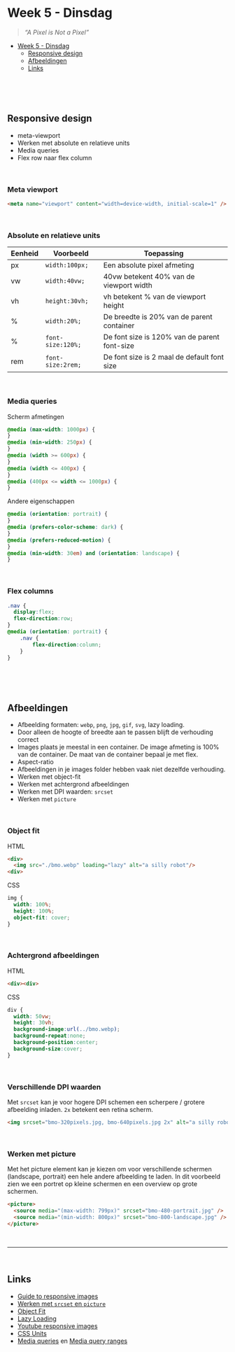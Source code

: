 # Week 5 - Dinsdag

> *“A Pixel is Not a Pixel”*

- [Week 5 - Dinsdag](#week-5---dinsdag)
  - [Responsive design](#responsive-design)
  - [Afbeeldingen](#afbeeldingen)
  - [Links](#links)

<br><br><br>

## Responsive design

- meta-viewport
- Werken met absolute en relatieve units
- Media queries
- Flex row naar flex column

<br>

### Meta viewport

```html
<meta name="viewport" content="width=device-width, initial-scale=1" />
```

<br>

### Absolute en relatieve units

| Eenheid | Voorbeeld       | Toepassing                                   |
|---------|-----------------|----------------------------------------------|
| px      | `width:100px;`    | Een absolute pixel afmeting                  |
| vw      | `width:40vw;`     | 40vw betekent 40% van de viewport width      |
| vh      | `height:30vh;`    | vh betekent % van de viewport height         |
| %       | `width:20%;`      | De breedte is 20% van de parent container    |
| %       | `font-size:120%;` | De font size is 120% van de parent font-size |
| rem     | `font-size:2rem;` | De font size is 2 maal de default font size  |

<br>

### Media queries

Scherm afmetingen

```css
@media (max-width: 1000px) {
}
@media (min-width: 250px) {
}
@media (width >= 600px) {
}
@media (width <= 400px) {
}
@media (400px <= width <= 1000px) {
}
```
Andere eigenschappen

```css
@media (orientation: portrait) {
}
@media (prefers-color-scheme: dark) {
}
@media (prefers-reduced-motion) {
}
@media (min-width: 30em) and (orientation: landscape) {
}
```


<br>

### Flex columns

```css
.nav {
  display:flex;
  flex-direction:row;
}
@media (orientation: portrait) {
    .nav {
        flex-direction:column;
    }
}
```




<br><br><br>

## Afbeeldingen

- Afbeelding formaten: `webp`, `png`, `jpg`, `gif`, `svg`, lazy loading.
- Door alleen de hoogte of breedte aan te passen blijft de verhouding correct
- Images plaats je meestal in een container. De image afmeting is 100% van de container. De maat van de container bepaal je met flex.
- Aspect-ratio
- Afbeeldingen in je images folder hebben vaak niet dezelfde verhouding. 
- Werken met object-fit
- Werken met achtergrond afbeeldingen
- Werken met DPI waarden: `srcset`
- Werken met `picture`

<br>

### Object fit

HTML
```html
<div>
  <img src="./bmo.webp" loading="lazy" alt="a silly robot"/>
<div>
```
CSS
```css
img {
  width: 100%;
  height: 100%;
  object-fit: cover;
}
```
<br>

### Achtergrond afbeeldingen

HTML
```html
<div><div>
```
CSS
```css
div {
  width: 50vw;
  height: 30vh;
  background-image:url(../bmo.webp);
  background-repeat:none;
  background-position:center;
  background-size:cover;
}
```
<br>

### Verschillende DPI waarden

Met `srcset` kan je voor hogere DPI schemen een scherpere / grotere afbeelding inladen. `2x` betekent een retina scherm. 

```html
<img srcset="bmo-320pixels.jpg, bmo-640pixels.jpg 2x" alt="a silly robot" />
```
<br>

### Werken met picture

Met het picture element kan je kiezen om voor verschillende schermen (landscape, portrait) een hele andere afbeelding te laden. In dit voorbeeld zien we een portret op kleine schermen en een overview op grote schermen.

```html
<picture>
  <source media="(max-width: 799px)" srcset="bmo-480-portrait.jpg" />
  <source media="(min-width: 800px)" srcset="bmo-800-landscape.jpg" />
</picture>
```


<br><hr><br>
 
## Links
  
- [Guide to responsive images](https://elad.medium.com/a-complete-guide-for-responsive-images-b13db359c6c7)
- [Werken met `srcset` en `picture`](https://css-tricks.com/a-guide-to-the-responsive-images-syntax-in-html/)
- [Object Fit](https://www.w3schools.com/css/css3_object-fit.asp)
- [Lazy Loading](https://www.w3schools.com/tags/att_img_loading.asp)
- [Youtube responsive images](https://www.youtube.com/watch?v=fp9eVtkQ4EA)
- [CSS Units](https://developer.mozilla.org/en-US/docs/Learn/CSS/Building_blocks/Values_and_units)
- [Media queries](https://developer.mozilla.org/en-US/docs/Web/CSS/CSS_media_queries/Using_media_queries) en [Media query ranges](https://css-tricks.com/the-new-css-media-query-range-syntax/)
